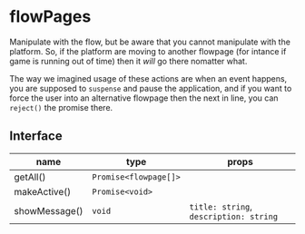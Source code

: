 # flowPages

Manipulate with the flow, but be aware that you cannot manipulate with the platform.
So, if the platform are moving to another flowpage (for intance if game is running out of time) then it *will* go there nomatter what.

The way we imagined usage of these actions are when an event happens, you are supposed to `suspense` and pause the application, and if you want to force the user into an alternative flowpage then the next in line, you can `reject()` the promise there.


## Interface 

| name          | type                  | props                                  |
| ------------- | --------------------- | -------------------------------------- |
| getAll()      | `Promise<flowpage[]>` |                                        |
| makeActive()  | `Promise<void>`       |                                        |
| showMessage() | `void`                | `title: string`, `description: string` |